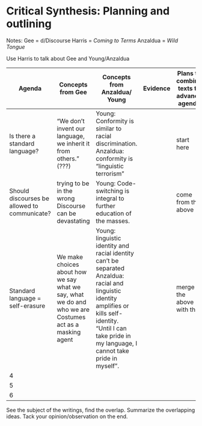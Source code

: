 # Critical Synthesis: Planning and outlining

Notes:
Gee = d/Discourse
Harris = *Coming to Terms*
Anzaldua = *Wild Tongue*


Use Harris to talk about Gee and Young/Anzaldua

| Agenda                                       | Concepts from Gee                                            | Concepts from Anzaldua/ Young                                | Evidence | Plans to combine texts to advance agenda |
| -------------------------------------------- | ------------------------------------------------------------ | ------------------------------------------------------------ | -------- | ---------------------------------------- |
| Is there a standard language?                | “We don’t invent our language, we inherit it from others.” (???) | Young: Conformity is similar to racial discrimination. <br />Anzaldua: conformity is “linguistic terrorism” |          | start here                               |
| Should discourses be allowed to communicate? | trying to be in the wrong Discourse can be devastating       | Young: Code-switching is integral to further education of the masses. |          | come from the above                      |
| Standard language = self-erasure             | We make choices about how we say what we say, what we do and who we are<br />Costumes act as a masking agent | Young: linguistic identity and racial identity can’t be separated <br />Anzaldua: racial and linguistic identity amplifies or kills self-identity. <br />“Until I can take pride in my language, I cannot take pride in myself”. |          | merge the above with this                |
| 4                                            |                                                              |                                                              |          |                                          |
| 5                                            |                                                              |                                                              |          |                                          |
| 6                                            |                                                              |                                                              |          |                                          |

See the subject of the writings, find the overlap. Summarize the overlapping ideas. Tack your opinion/observation on the end.



